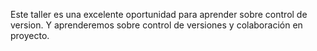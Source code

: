 Este taller es una excelente oportunidad para aprender sobre control de version. Y aprenderemos sobre control de versiones y colaboración en proyecto.
